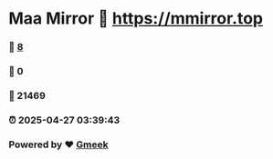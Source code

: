 # Maa Mirror :link: https://mmirror.top 
### :page_facing_up: [8](https://mmirror.top/tag.html) 
### :speech_balloon: 0 
### :hibiscus: 21469 
### :alarm_clock: 2025-04-27 03:39:43 
### Powered by :heart: [Gmeek](https://github.com/Meekdai/Gmeek)
